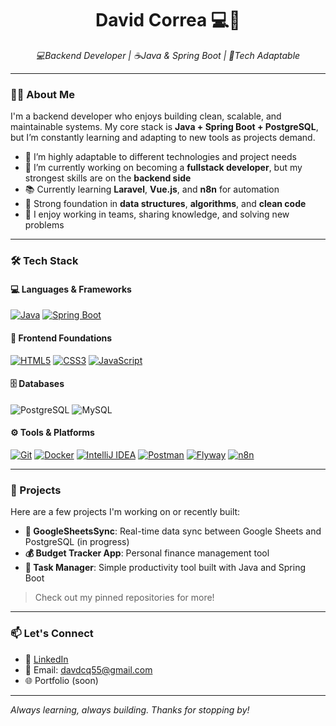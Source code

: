 <h1 align="center">David Correa  💻🎼</h1>

<p align="center">
  <em>💻Backend Developer | ☕Java & Spring Boot | 🔄Tech Adaptable</em>
</p>

---

### 👨‍💻 About Me

I'm a backend developer who enjoys building clean, scalable, and maintainable systems. My core stack is **Java + Spring Boot + PostgreSQL**, but I’m constantly learning and adapting to new tools as projects demand.

- 🔄 I’m highly adaptable to different technologies and project needs
- 🔄 I’m currently working on becoming a **fullstack developer**, but my strongest skills are on the **backend side**  
- 📚 Currently learning **Laravel**, **Vue.js**, and **n8n** for automation  
- 🧠 Strong foundation in **data structures**, **algorithms**, and **clean code**  
- 🤝 I enjoy working in teams, sharing knowledge, and solving new problems

---

### 🛠️ Tech Stack

#### 💻 Languages & Frameworks
[![Java](https://img.shields.io/badge/Java-007396?style=for-the-badge&logo=java&logoColor=white)](https://www.java.com/)
[![Spring Boot](https://img.shields.io/badge/Spring%20Boot-6DB33F?style=for-the-badge&logo=spring-boot&logoColor=white)](https://spring.io/projects/spring-boot)

#### 🧩 Frontend Foundations
[![HTML5](https://img.shields.io/badge/HTML5-E34F26?style=for-the-badge&logo=html5&logoColor=white)](https://developer.mozilla.org/en-US/docs/Web/HTML)
[![CSS3](https://img.shields.io/badge/CSS3-1572B6?style=for-the-badge&logo=css3&logoColor=white)](https://developer.mozilla.org/en-US/docs/Web/CSS)
[![JavaScript](https://img.shields.io/badge/JavaScript-F7DF1E?style=for-the-badge&logo=javascript&logoColor=black)](https://developer.mozilla.org/en-US/docs/Web/JavaScript)

#### 🗄️ Databases
![PostgreSQL](https://img.shields.io/badge/PostgreSQL-316192?style=flat&logo=postgresql&logoColor=white)
![MySQL](https://img.shields.io/badge/MySQL-005C84?style=flat&logo=mysql&logoColor=white)

#### ⚙️ Tools & Platforms
[![Git](https://img.shields.io/badge/Git-F05032?style=for-the-badge&logo=git&logoColor=white)](https://git-scm.com/)
[![Docker](https://img.shields.io/badge/Docker-2496ED?style=for-the-badge&logo=docker&logoColor=white)](https://www.docker.com/)
[![IntelliJ IDEA](https://img.shields.io/badge/IntelliJ%20IDEA-000000?style=for-the-badge&logo=intellij-idea&logoColor=white)](https://www.jetbrains.com/idea/)
[![Postman](https://img.shields.io/badge/Postman-FF6C37?style=for-the-badge&logo=postman&logoColor=white)](https://www.postman.com/)
[![Flyway](https://img.shields.io/badge/Flyway-CC0200?style=for-the-badge&logo=databricks&logoColor=white)](https://flywaydb.org/)
[![n8n](https://img.shields.io/badge/n8n-00BF8C?style=for-the-badge&logo=n8n&logoColor=white)](https://n8n.io/)

---

### 🚀 Projects

Here are a few projects I'm working on or recently built:

- **📄 GoogleSheetsSync**: Real-time data sync between Google Sheets and PostgreSQL (in progress)
- **💰 Budget Tracker App**: Personal finance management tool
- **🧠 Task Manager**: Simple productivity tool built with Java and Spring Boot

> Check out my pinned repositories for more!

---

### 📫 Let's Connect

- 💼 [LinkedIn](https://www.linkedin.com/in/david-correa-563a94265/)  
- 📧 Email: davdcq55@gmail.com  
- 🌐 Portfolio (soon)

---

_Always learning, always building. Thanks for stopping by!_
